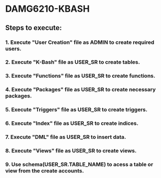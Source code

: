# DAMG6210-KBASH
## Steps to execute:
### 1. Execute "User Creation" file as ADMIN to create required users.
### 2. Execute "K-Bash" file as USER_SR to create tables.
### 3. Execute "Functions" file as USER_SR to create functions.
### 4. Execute "Packages" file as USER_SR to create necessary packages.
### 5. Execute "Triggers" file as USER_SR to create triggers.
### 6. Execute "Index" file as USER_SR to create indices.
### 7. Execute "DML" file as USER_SR to insert data.
### 8. Execute "Views" file as USER_SR to create views.
### 9. Use schema(USER_SR.TABLE_NAME) to acess a table or view from the create accounts.
